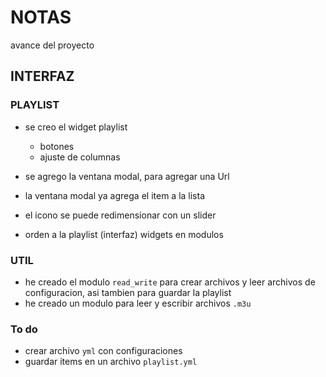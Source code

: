 # NOTAS

avance del proyecto

## INTERFAZ
### PLAYLIST
- se creo el widget playlist
    - botones
    - ajuste de columnas

- se agrego la ventana modal, para agregar una Url
- la ventana modal ya agrega el item a la lista
- el icono se puede redimensionar con un slider
- orden a la playlist (interfaz) widgets en modulos


### UTIL
- he creado el modulo `read_write` para crear archivos y leer archivos de configuracion, asi tambien para guardar la playlist
- he creado un modulo para leer y escribir archivos `.m3u`

### To do
- crear archivo `yml` con configuraciones
- guardar items en un archivo `playlist.yml`

